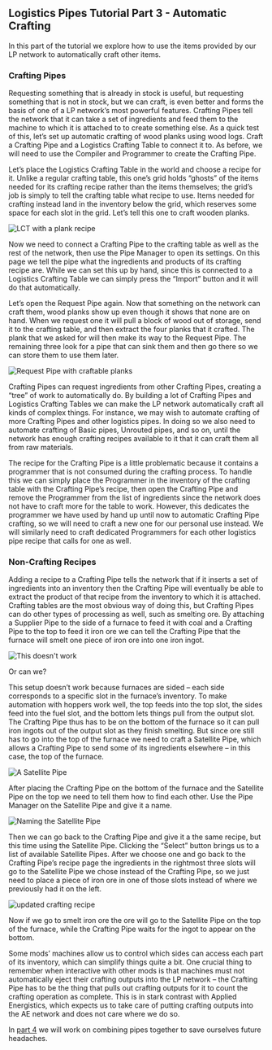 <!---
title: Crafting
icon: logisticspipes:crafting_table
--->
## Logistics Pipes Tutorial Part 3 - Automatic Crafting

In this part of the tutorial we explore how to use the items provided 
by our LP network to automatically craft other items.

### Crafting Pipes

Requesting something that is already in stock is useful, but requesting 
something that is not in stock, but we can craft, is even better and 
forms the basis of one of a LP network’s most powerful features. Crafting 
Pipes tell the network that it can take a set of ingredients and feed them 
to the machine to which it is attached to to create something else. As a 
quick test of this, let’s set up automatic crafting of wood planks using 
wood logs. Craft a Crafting Pipe and a Logistics Crafting Table to connect 
it to. As before, we will need to use the Compiler and Programmer to create 
the Crafting Pipe.

Let’s place the Logistics Crafting Table in the world and choose a recipe 
for it. Unlike a regular crafting table, this one’s grid holds “ghosts” of 
the items needed for its crafting recipe rather than the items themselves; 
the grid’s job is simply to tell the crafting table what recipe to use. 
Items needed for crafting instead land in the inventory below the grid, 
which reserves some space for each slot in the grid. Let’s tell this one 
to craft wooden planks.

![LCT with a plank recipe](image://03-01-lct-recipe.png)

Now we need to connect a Crafting Pipe to the crafting table as well as 
the rest of the network, then use the Pipe Manager to open its settings. 
On this page we tell the pipe what the ingredients and products of its 
crafting recipe are. While we can set this up by hand, since this is 
connected to a Logistics Crafting Table we can simply press the “Import” 
button and it will do that automatically.

Let’s open the Request Pipe again. Now that something on the network can 
craft them, wood planks show up even though it shows that none are on hand. 
When we request one it will pull a block of wood out of storage, send it to 
the crafting table, and then extract the four planks that it crafted. The 
plank that we asked for will then make its way to the Request Pipe. The 
remaining three look for a pipe that can sink them and then go there so we
can store them to use them later.

![Request Pipe with craftable planks](image://03-02-craftable-planks.png)

Crafting Pipes can request ingredients from other Crafting Pipes, creating 
a “tree” of work to automatically do. By building a lot of Crafting Pipes 
and Logistics Crafting Tables we can make the LP network automatically 
craft all kinds of complex things. For instance, we may wish to automate 
crafting of more Crafting Pipes and other logistics pipes. In doing so 
we also need to automate crafting of Basic pipes, Unrouted pipes, and so 
on, until the network has enough crafting recipes available to it that it 
can craft them all from raw materials.

The recipe for the Crafting Pipe is a little problematic because it 
contains a programmer that is not consumed during the crafting process. 
To handle this we can simply place the Programmer in the inventory of 
the crafting table with the Crafting Pipe’s recipe, then open the Crafting 
Pipe and remove the Programmer from the list of ingredients since the 
network does not have to craft more for the table to work. However, this 
dedicates the programmer we have used by hand up until now to automatic 
Crafting Pipe crafting, so we will need to craft a new one for our personal 
use instead. We will similarly need to craft dedicated Programmers for each 
other logistics pipe recipe that calls for one as well.

### Non-Crafting Recipes

Adding a recipe to a Crafting Pipe tells the network that if it inserts a 
set of ingredients into an inventory then the Crafting Pipe will eventually 
be able to extract the product of that recipe from the inventory to which 
it is attached. Crafting tables are the most obvious way of doing this, but 
Crafting Pipes can do other types of processing as well, such as smelting 
ore. By attaching a Supplier Pipe to the side of a furnace to feed it with 
coal and a Crafting Pipe to the top to feed it iron ore we can tell the 
Crafting Pipe that the furnace will smelt one piece of iron ore into one 
iron ingot.

![This doesn't work](image://03-03-this-doesnt-work.png)

Or can we?

This setup doesn’t work because furnaces are sided – each side corresponds 
to a specific slot in the furnace’s inventory. To make automation with 
hoppers work well, the top feeds into the top slot, the sides feed into 
the fuel slot, and the bottom lets things pull from the output slot. The 
Crafting Pipe thus has to be on the bottom of the furnace so it can pull 
iron ingots out of the output slot as they finish smelting. But since ore 
still has to go into the top of the furnace we need to craft a Satellite 
Pipe, which allows a Crafting Pipe to send some of its ingredients elsewhere – 
in this case, the top of the furnace.

![A Satellite Pipe](image://03-04-satellite-pipe.png)

After placing the Crafting Pipe on the bottom of the furnace and the Satellite 
Pipe on the top we need to tell them how to find each other. Use the Pipe 
Manager on the Satellite Pipe and give it a name.

![Naming the Satellite Pipe](image://03-05-naming-satellite-pipe.png)

Then we can go back to the Crafting Pipe and give it a the same recipe, but 
this time using the Satellite Pipe. Clicking the “Select” button brings us 
to a list of available Satellite Pipes. After we choose one and go back to 
the Crafting Pipe’s recipe page the ingredients in the rightmost three slots 
will go to the Satellite Pipe we chose instead of the Crafting Pipe, so we 
just need to place a piece of iron ore in one of those slots instead of where 
we previously had it on the left.

![updated crafting recipe](image://03-06-satellite-recipe.png)

Now if we go to smelt iron ore the ore will go to the Satellite Pipe on the 
top of the furnace, while the Crafting Pipe waits for the ingot to appear on 
the bottom.

Some mods’ machines allow us to control which sides can access each part of 
its inventory, which can simplify things quite a bit. One crucial thing to 
remember when interactive with other mods is that machines must not automatically 
eject their crafting outputs into the LP network – the Crafting Pipe has to be 
the thing that pulls out crafting outputs for it to count the crafting operation 
as complete. This is in stark contrast with Applied Energistics, which expects 
us to take care of putting crafting outputs into the AE network and does not 
care where we do so.

In [part 4](page://dev_zero_guides/consolidating_pipes.md) we will work on 
combining pipes together to save ourselves future headaches.
